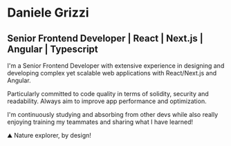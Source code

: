 Daniele Grizzi
=============================================================================================================================

Senior Frontend Developer | React | Next.js | Angular | Typescript
---------------------------------------

I'm a Senior Frontend Developer with extensive experience in designing and developing complex yet scalable web applications with React/Next.js and Angular.

Particularly committed to code quality in terms of solidity, security and readability. Always aim to improve app performance and optimization.

I'm continuously studying and absorbing from other devs while also really enjoying training my teammates and sharing what I have learned!

⛰️ Nature explorer, by design!
